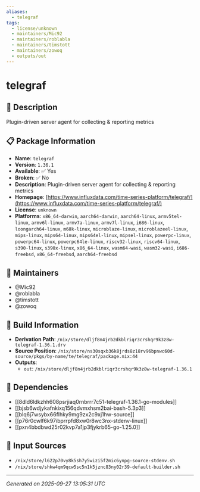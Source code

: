 ```yaml
---
aliases:
  - telegraf
tags:
  - license/unknown
  - maintainers/Mic92
  - maintainers/roblabla
  - maintainers/timstott
  - maintainers/zowoq
  - outputs/out
---
```


# telegraf

## 📝 Description

Plugin-driven server agent for collecting & reporting metrics

## 📋 Package Information

- **Name**: `telegraf`
- **Version**: `1.36.1`
- **Available**: ✅ Yes
- **Broken**: ✅ No
- **Description**: Plugin-driven server agent for collecting & reporting metrics
- **Homepage**: [https://www.influxdata.com/time-series-platform/telegraf/](https://www.influxdata.com/time-series-platform/telegraf/)
- **License**: `unknown`
- **Platforms**: `x86_64-darwin`, `aarch64-darwin`, `aarch64-linux`, `armv5tel-linux`, `armv6l-linux`, `armv7a-linux`, `armv7l-linux`, `i686-linux`, `loongarch64-linux`, `m68k-linux`, `microblaze-linux`, `microblazeel-linux`, `mips-linux`, `mips64-linux`, `mips64el-linux`, `mipsel-linux`, `powerpc-linux`, `powerpc64-linux`, `powerpc64le-linux`, `riscv32-linux`, `riscv64-linux`, `s390-linux`, `s390x-linux`, `x86_64-linux`, `wasm64-wasi`, `wasm32-wasi`, `i686-freebsd`, `x86_64-freebsd`, `aarch64-freebsd`
## 👥 Maintainers

- @Mic92
- @roblabla
- @timstott
- @zowoq


## 🔧 Build Information

- **Derivation Path**: `/nix/store/dljf8n4jrb2dkblriqr3crshqr9k3z8w-telegraf-1.36.1.drv`
- **Source Position**: `/nix/store/ns30sqxb36k8jrds8z18rv96bpnwc60d-source/pkgs/by-name/te/telegraf/package.nix:44`
- **Outputs**:
  - `out`:  `/nix/store/dljf8n4jrb2dkblriqr3crshqr9k3z8w-telegraf-1.36.1`

## 🔗 Dependencies

- [[8dld6ldkzhh608psrjiaq0rnbrrr7c51-telegraf-1.36.1-go-modules]]
- [[bjsb6wdjykafnkixq156qdvmxhsm2bai-bash-5.3p3]]
- [[blq6j7wsybx66flhky9mg9zx2c9xj1hw-source]]
- [[p76r0cwlf6k97ibprrpfd8xw0r8wc3nx-stdenv-linux]]
- [[pxn4bbdbwd25r02kvp7a1jp3fjykrb65-go-1.25.0]]

## 📁 Input Sources

- `/nix/store/l622p70vy8k5sh7y5wizi5f2mic6ynpg-source-stdenv.sh`
- `/nix/store/shkw4qm9qcw5sc5n1k5jznc83ny02r39-default-builder.sh`

---
*Generated on 2025-09-27 13:05:31 UTC*
